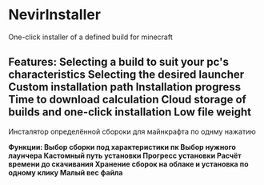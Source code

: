 # NevirInstaller
One-click installer of a defined build for minecraft


Features: Selecting a build to suit your pc's characteristics
Selecting the desired launcher
Custom installation path
Installation progress
Time to download calculation
Cloud storage of builds and one-click installation
Low file weight
-------------------------------------------------------------

Инсталятор определённой сбороки для майнкрафта по однму нажатию

**Функции: Выбор сборки под характеристики пк
Выбор нужного лаунчера
Кастомный путь установки
Прогресс установки
Расчёт времени до скачивания
Хранение сборок на облаке и установка по одному клику
Малый вес файла**


